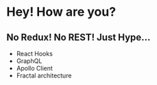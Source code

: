# Hey! How are you?

## No Redux! No REST! Just Hype...

- React Hooks
- GraphQL
- Apollo Client
- Fractal architecture
